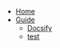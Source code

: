 - [Home](/)
- [Guide](guide.md "The greatest guide in the world")
    - [Docsify](docsify/README.md)
    - [test](docsify/test.md)